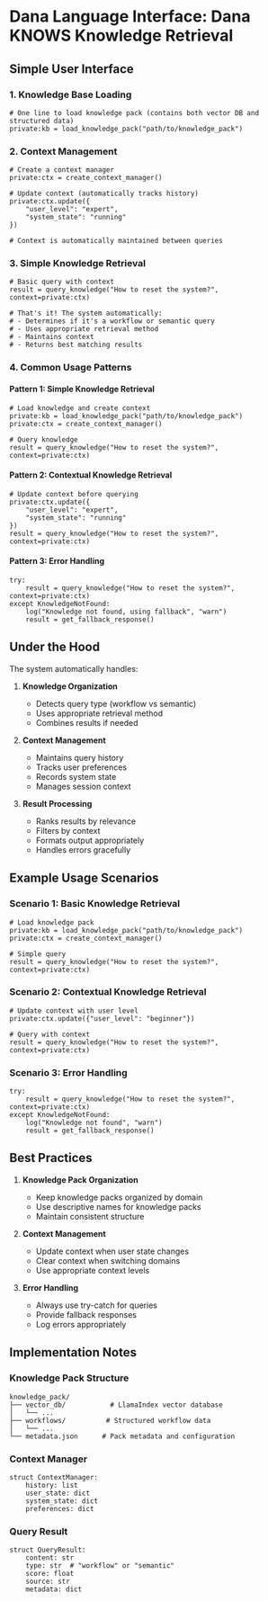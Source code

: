 # Dana Language Interface: Dana KNOWS Knowledge Retrieval

## Simple User Interface

### 1. Knowledge Base Loading
```dana
# One line to load knowledge pack (contains both vector DB and structured data)
private:kb = load_knowledge_pack("path/to/knowledge_pack")
```

### 2. Context Management
```dana
# Create a context manager
private:ctx = create_context_manager()

# Update context (automatically tracks history)
private:ctx.update({
    "user_level": "expert",
    "system_state": "running"
})

# Context is automatically maintained between queries
```

### 3. Simple Knowledge Retrieval
```dana
# Basic query with context
result = query_knowledge("How to reset the system?", context=private:ctx)

# That's it! The system automatically:
# - Determines if it's a workflow or semantic query
# - Uses appropriate retrieval method
# - Maintains context
# - Returns best matching results
```

### 4. Common Usage Patterns

#### Pattern 1: Simple Knowledge Retrieval
```dana
# Load knowledge and create context
private:kb = load_knowledge_pack("path/to/knowledge_pack")
private:ctx = create_context_manager()

# Query knowledge
result = query_knowledge("How to reset the system?", context=private:ctx)
```

#### Pattern 2: Contextual Knowledge Retrieval
```dana
# Update context before querying
private:ctx.update({
    "user_level": "expert",
    "system_state": "running"
})
result = query_knowledge("How to reset the system?", context=private:ctx)
```

#### Pattern 3: Error Handling
```dana
try:
    result = query_knowledge("How to reset the system?", context=private:ctx)
except KnowledgeNotFound:
    log("Knowledge not found, using fallback", "warn")
    result = get_fallback_response()
```

## Under the Hood

The system automatically handles:

1. **Knowledge Organization**
   - Detects query type (workflow vs semantic)
   - Uses appropriate retrieval method
   - Combines results if needed

2. **Context Management**
   - Maintains query history
   - Tracks user preferences
   - Records system state
   - Manages session context

3. **Result Processing**
   - Ranks results by relevance
   - Filters by context
   - Formats output appropriately
   - Handles errors gracefully

## Example Usage Scenarios

### Scenario 1: Basic Knowledge Retrieval
```dana
# Load knowledge pack
private:kb = load_knowledge_pack("path/to/knowledge_pack")
private:ctx = create_context_manager()

# Simple query
result = query_knowledge("How to reset the system?", context=private:ctx)
```

### Scenario 2: Contextual Knowledge Retrieval
```dana
# Update context with user level
private:ctx.update({"user_level": "beginner"})

# Query with context
result = query_knowledge("How to reset the system?", context=private:ctx)
```

### Scenario 3: Error Handling
```dana
try:
    result = query_knowledge("How to reset the system?", context=private:ctx)
except KnowledgeNotFound:
    log("Knowledge not found", "warn")
    result = get_fallback_response()
```

## Best Practices

1. **Knowledge Pack Organization**
   - Keep knowledge packs organized by domain
   - Use descriptive names for knowledge packs
   - Maintain consistent structure

2. **Context Management**
   - Update context when user state changes
   - Clear context when switching domains
   - Use appropriate context levels

3. **Error Handling**
   - Always use try-catch for queries
   - Provide fallback responses
   - Log errors appropriately

## Implementation Notes

### Knowledge Pack Structure
```
knowledge_pack/
├── vector_db/           # LlamaIndex vector database
│   └── ...
├── workflows/          # Structured workflow data
│   └── ...
└── metadata.json      # Pack metadata and configuration
```

### Context Manager
```dana
struct ContextManager:
    history: list
    user_state: dict
    system_state: dict
    preferences: dict
```

### Query Result
```dana
struct QueryResult:
    content: str
    type: str  # "workflow" or "semantic"
    score: float
    source: str
    metadata: dict
``` 